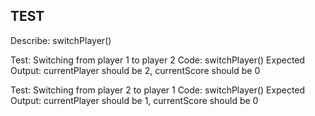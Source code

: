 ## TEST 
Describe: switchPlayer()

Test: Switching from player 1 to player 2
Code: switchPlayer()
Expected Output: currentPlayer should be 2, currentScore should be 0 

Test: Switching from player 2 to player 1
Code: switchPlayer()
Expected Output: currentPlayer should be 1, currentScore should be 0

